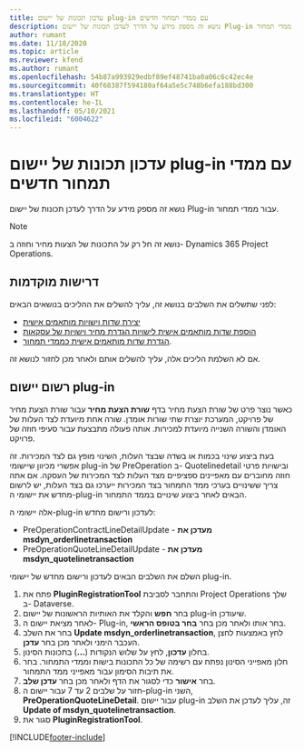 ```yaml
---
title: עדכון תכונות של יישום plug-in עם ממדי תמחור חדשים
description: נושא זה מספק מידע על הדרך לעדכן תכונות של יישום Plug-in עבור ממדי תמחור.
author: rumant
ms.date: 11/18/2020
ms.topic: article
ms.reviewer: kfend
ms.author: rumant
ms.openlocfilehash: 54b87a993929edbf89ef48741ba0a06c6c42ec4e
ms.sourcegitcommit: 40f68387f594180af64a5e5c748b6efa188bd300
ms.translationtype: HT
ms.contentlocale: he-IL
ms.lasthandoff: 05/10/2021
ms.locfileid: "6004622"
---
```

# <a name="update-plug-in-attributes-with-new-pricing-dimensions"></a>עדכון תכונות של יישום plug-in עם ממדי תמחור חדשים

נושא זה מספק מידע על הדרך לעדכן תכונות של יישום Plug-in עבור ממדי תמחור.

> [!NOTE]
> נושא זה חל רק על התכונות של הצעות מחיר וחוזה ב- Dynamics 365 Project Operations.

## <a name="prerequisites"></a>דרישות מוקדמות
לפני שתשלים את השלבים בנושא זה, עליך להשלים את ההליכים בנושאים הבאים:

  - [יצירת שדות וישויות מותאמים אישית](create-custom-fields-entities-pricing-dimensions.md) 
  - [הוספת שדות מותאמים אישית לישויות הגדרת מחיר וישויות של עסקאות ](add-custom-fields-price-setup-transactional-entities.md)
  - [הגדרת שדות מותאמים אישית כממדי תמחור](set-up-custom-fields-pricing-dimensions.md). 
  
אם לא השלמת הליכים אלה, עליך להשלים אותם ולאחר מכן לחזור לנושא זה.

## <a name="register-a-plug-in"></a>רשום יישום plug-in
כאשר נוצר פרט של שורת הצעת מחיר בדף **שורת הצעת מחיר** עבור שורת הצעת מחיר של פרויקט, המערכת יוצרת שתי שורות אומדן. שורה אחת מיועדת לצד העלות של האומדן והשורה השנייה מיועדת למכירות. אותה פעולה מתבצעת עבור סעיפי חוזה של פרויקט.

בעת ביצוע שינוי בכמות או בשדה שבצד העלות, השינוי מופץ גם לצד המכירות. זה אפשרי מכיוון שיישומי plug-in של PreOperation ב- Quotelinedetail ובישויות פרטי חוזה מחוברים עם מאפיינים ספציפיים מצד העלות לצד המכירות של העסקה. אם אתה צריך ששינויים בערכי ממד התמחור בצד המכירות ייערכו גם בצד העלות, יש לרשום מחדש את יישומי ה-plug-in הבאים לאחר ביצוע שינויים בממד התמחור.

אלה יישומי ה-plug-in לעדכון ורישום מחדש:

- PreOperationContractLineDetailUpdate - **מעדכן את msdyn_orderlinetransaction**
- PreOperationQuoteLineDetailUpdate - **מעדכן את msdyn_quotelinetransaction**

השלם את השלבים הבאים לעדכון ורישום מחדש של יישומי plug-in.

1. פתח את **PluginRegistrationTool** והתחבר לסביבת Project Operations שלך ב- Dataverse.
2. בחר **חפש** והקלד את האותיות הראשונות של יישום plug-in שיעודכן.
3. לאחר מציאת יישום ה- Plug-in, בחר אותו ולאחר מכן בחר **בחר בטופס הראשי**.
4. בחר את השלב **Update msdyn_orderlinetransaction**, לחץ באמצעות לחצן העכבר הימני ולאחר מכן בחר **עדכן**.
5. בחלון **עדכון**, לחץ על שלוש הנקודות (**...**) בתכונות הסינון.
6. חלון מאפייני הסינון נפתח עם רשימה של כל התכונות בישות וממדי התמחור. בחר את תיבות הסימון עבור מאפייני ממד התמחור.
7. בחר **אישור** כדי לסגור את הדף ולאחר מכן בחר **עדכן שלב**.
8. חזור על שלבים 2 עד 7 עבור יישום ה-plug-in השני, **PreOperationQuoteLineDetail**. עבור יישום plug-in זה, עליך לעדכן את השלב **Update of msdyn_quotelinetransaction**.
9. סגור את **PluginRegistrationTool**.


[!INCLUDE[footer-include](../includes/footer-banner.md)]